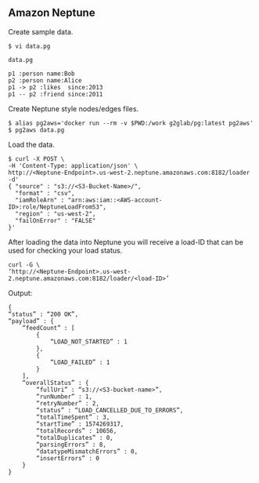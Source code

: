 ## Amazon Neptune

Create sample data.

    $ vi data.pg

`data.pg`

    p1 :person name:Bob
    p2 :person name:Alice
    p1 -> p2 :likes  since:2013
    p1 -- p2 :friend since:2011

Create Neptune style nodes/edges files.

    $ alias pg2aws='docker run --rm -v $PWD:/work g2glab/pg:latest pg2aws'
    $ pg2aws data.pg

Load the data.

    $ curl -X POST \
    -H 'Content-Type: application/json' \
    http://<Neptune-Endpoint>.us-west-2.neptune.amazonaws.com:8182/loader -d'
    { "source" : "s3://<S3-Bucket-Name>/",
      "format" : "csv",
      "iamRoleArn" : "arn:aws:iam::<AWS-account-ID>:role/NeptuneLoadFromS3",
      "region" : "us-west-2",
      "failOnError" : "FALSE"
    }'

After loading the data into Neptune you will receive a load-ID that can be used for checking your load status.

    curl -G \
    ‘http://<Neptune-Endpoint>.us-west-2.neptune.amazonaws.com:8182/loader/<load-ID>’

Output:

    {
    “status” : “200 OK”,
    “payload” : {
        “feedCount” : [
            {
                “LOAD_NOT_STARTED” : 1
            },
            {
                “LOAD_FAILED” : 1
            }
        ],
        “overallStatus” : {
            “fullUri” : “s3://<S3-bucket-name>”,
            “runNumber” : 1,
            “retryNumber” : 2,
            “status” : “LOAD_CANCELLED_DUE_TO_ERRORS”,
            “totalTimeSpent” : 3,
            “startTime” : 1574269317,
            “totalRecords” : 10656,
            “totalDuplicates” : 0,
            “parsingErrors” : 8,
            “datatypeMismatchErrors” : 0,
            “insertErrors” : 0
        }
    }
